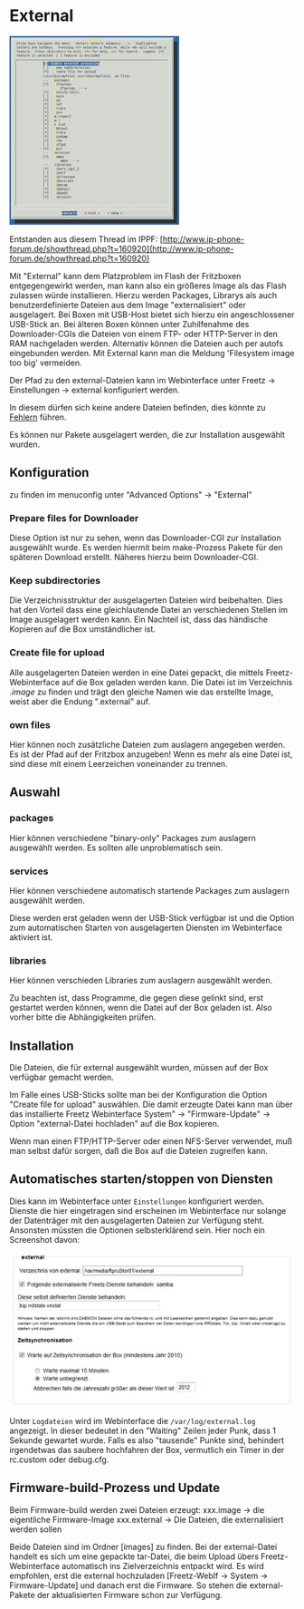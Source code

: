 # External

[![external menuconfig page](../../screenshots/118_md.jpg)](../../screenshots/118.jpg)

Entstanden aus diesem Thread im IPPF:
[http://www.ip-phone-forum.de/showthread.php?t=160920](http://www.ip-phone-forum.de/showthread.php?t=160920)

Mit "External" kann dem Platzproblem im Flash der Fritzboxen
entgegengewirkt werden, man kann also ein größeres Image als das Flash
zulassen würde installieren. Hierzu werden Packages, Librarys als auch
benutzerdefinierte Dateien aus dem Image "externalisiert" oder
ausgelagert. Bei Boxen mit USB-Host bietet sich hierzu ein
angeschlossener USB-Stick an. Bei älteren Boxen können unter
Zuhilfenahme des
Downloader-CGIs die Dateien
von einem FTP- oder HTTP-Server in den RAM nachgeladen werden.
Alternativ können die Dateien auch per
autofs eingebunden werden.
Mit External kann man die Meldung 'Filesystem image too big' vermeiden.

 Der Pfad
zu den external-Dateien kann im Webinterface unter Freetz →
Einstellungen → external konfiguriert werden.

In diesem dürfen sich keine andere Dateien befinden, dies könnte zu
[Fehlern](http://www.ip-phone-forum.de/showthread.php?p=1469406#post1469406)
führen.

 Es
können nur Pakete ausgelagert werden, die zur Installation ausgewählt
wurden.


## Konfiguration

zu finden im menuconfig unter "Advanced Options" → "External"

### Prepare files for Downloader

Diese Option ist nur zu sehen, wenn das Downloader-CGI zur Installation
ausgewählt wurde.
Es werden hiermit beim make-Prozess Pakete für den späteren
Download erstellt.
Näheres hierzu beim
Downloader-CGI.

### Keep subdirectories

Die Verzeichnisstruktur der ausgelagerten Dateien wird beibehalten. Dies
hat den Vorteil dass eine gleichlautende Datei an verschiedenen Stellen
im Image ausgelagert werden kann. Ein Nachteil ist, dass das händische
Kopieren auf die Box umständlicher ist.

### Create file for upload

Alle ausgelagerten Dateien werden in eine Datei gepackt, die mittels
Freetz-Webinterface auf die Box geladen werden kann. Die Datei ist im
Verzeichnis .*image* zu finden und trägt den gleiche Namen wie das
erstellte Image, weist aber die Endung ".external" auf.

### own files

Hier können noch zusätzliche Dateien zum auslagern angegeben werden. Es
ist der Pfad auf der Fritzbox anzugeben! Wenn es mehr als eine Datei
ist, sind diese mit einem Leerzeichen voneinander zu trennen.

## Auswahl

### packages

Hier können verschiedene "binary-only" Packages zum auslagern
ausgewählt werden. Es sollten alle unproblematisch sein.

### services

Hier können verschiedene automatisch startende Packages zum auslagern
ausgewählt werden.

 Diese
werden erst geladen wenn der USB-Stick verfügbar ist und die Option zum
automatischen Starten von ausgelagerten Diensten im Webinterface
aktiviert ist.

### libraries

Hier können verschieden Libraries zum auslagern ausgewählt werden.

 Zu
beachten ist, dass Programme, die gegen diese gelinkt sind, erst
gestartet werden können, wenn die Datei auf der Box geladen ist. Also
vorher bitte die Abhängigkeiten prüfen.

## Installation

Die Dateien, die für external ausgewählt wurden, müssen auf der Box
verfügbar gemacht werden.

Im Falle eines USB-Sticks sollte man bei der Konfiguration die Option
"Create file for upload" auswählen. Die damit erzeugte Datei kann man
über das installierte Freetz Webinterface System" → "Firmware-Update"
→ Option "external-Datei hochladen" auf die Box kopieren.

Wenn man einen FTP/HTTP-Server oder einen NFS-Server verwendet, muß man
selbst dafür sorgen, daß die Box auf die Dateien zugreifen kann.

## Automatisches starten/stoppen von Diensten

Dies kann im Webinterface unter `Einstellungen` konfiguriert werden.
Dienste die hier eingetragen sind erscheinen im Webinterface nur solange
der Datenträger mit den ausgelagerten Dateien zur Verfügung steht.
Ansonsten müssten die Optionen selbsterklärend sein. Hier noch ein
Screenshot davon:

[![external_services](../../screenshots/175_md.jpg)](../../screenshots/175.jpg)

Unter `Logdateien` wird im Webinterface die `/var/log/external.log`
angezeigt.
In dieser bedeutet in den "Waiting" Zeilen jeder Punk, dass 1 Sekunde
gewartet wurde. Falls es also "tausende" Punkte sind, behindert
irgendetwas das saubere hochfahren der Box, vermutlich ein Timer in der
rc.custom oder debug.cfg.

## Firmware-build-Prozess und Update

Beim Firmware-build werden zwei Dateien erzeugt: xxx.image → die
eigentliche Firmware-Image xxx.external → Die Dateien, die
externalisiert werden sollen

Beide Dateien sind im Ordner \[images\] zu finden. Bei der
external-Datei handelt es sich um eine gepackte tar-Datei, die beim
Upload übers Freetz-Webinterface automatisch ins Zielverzeichnis
entpackt wird. Es wird empfohlen, erst die external hochzuladen
\[Freetz-WebIf → System → Firmware-Update\] und danach erst die
Firmware. So stehen die external-Pakete der aktualisierten Firmware
schon zur Verfügung.



